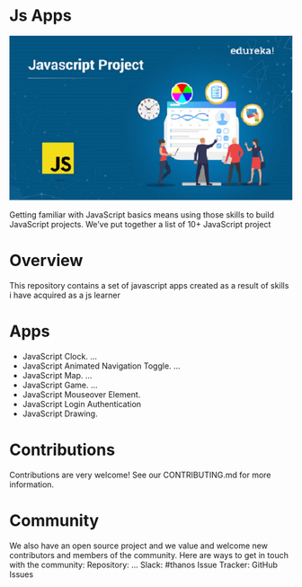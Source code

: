 # Js Apps
![](img/javascript-project.jpg)

Getting familiar with JavaScript basics means using those skills to 
build JavaScript projects. We’ve put together a 
list of 10+ JavaScript project 
# Overview
This repository contains a set of javascript apps created as a result of skills i have acquired as a js learner 
# Apps 
 * JavaScript Clock. ...
 * JavaScript Animated Navigation Toggle. ...
 * JavaScript Map. ...
 * JavaScript Game. ...
 * JavaScript Mouseover Element. 
 * JavaScript Login Authentication
 * JavaScript Drawing.
 # Contributions
 Contributions are very welcome! See our CONTRIBUTING.md for more information.
 # Community
We also have an open source project and we value and welcome new contributors and members of the community. Here are ways to get in touch with the community:
Repository: ...
Slack: #thanos
Issue Tracker: GitHub Issues
